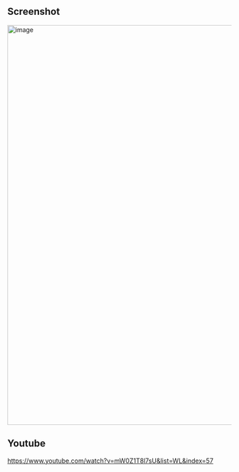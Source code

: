 ## Screenshot
<img width="900" alt="image" src="https://user-images.githubusercontent.com/42660669/229867829-6eb702ec-63a7-49ab-89f4-427fdd35b57f.png">

## Youtube
https://www.youtube.com/watch?v=mW0Z1T8l7sU&list=WL&index=57
